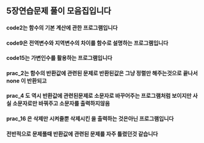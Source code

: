 ## 5장연습문제 풀이 모음집입니다
#### code2는 함수의 기본 계산에 관한 프로그램입니다
#### code9은 전역변수와 지역변수의 차이를 함수로 설명하는 프로그램입니다
#### code15는 가변인수를 활용하는 프로그램입니다
#### prac_2는 함수의 반환값에 관련된 문제로 반환된값은 그냥 정렬만 해주는것으로 끝나서 none 이 반환되고
#### prac_4 도 역시 반환값에 관련된문제로 소문자로 바꾸어주는 프로그램처럼 보이지만 사실 소문자로만 바꿔주고 소문자를 출력하지않음
#### prac_16 은 삭제만 시켜줄뿐 삭제시킨 을 출력하는 것은아닌 프로그램입니다 
#### 전반적으로 문제풀때 반환값에 관련된 문제를 자주 틀렸던것 같습니다
